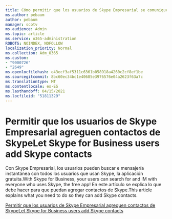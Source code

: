 ```yaml
---
title: Cómo permitir que los usuarios de Skype Empresarial se comuniquen con usuarios de Skype
ms.author: pebaum
author: pebaum
manager: scotv
ms.audience: Admin
ms.topic: article
ms.service: o365-administration
ROBOTS: NOINDEX, NOFOLLOW
localization_priority: Normal
ms.collection: Adm_O365
ms.custom:
- "9000726"
- "2649"
ms.openlocfilehash: e43ecf3af5311c6361b058918a4260c2cf8ef1be
ms.sourcegitcommit: 8bc60ec34bc1e40685e3976576e04a2623f63a7c
ms.translationtype: MT
ms.contentlocale: es-ES
ms.lasthandoff: 04/15/2021
ms.locfileid: "51811329"
---
```

# <a name="let-skype-for-business-users-add-skype-contacts"></a><span data-ttu-id="b41f2-102">Permitir que los usuarios de Skype Empresarial agreguen contactos de Skype</span><span class="sxs-lookup"><span data-stu-id="b41f2-102">Let Skype for Business users add Skype contacts</span></span>

<span data-ttu-id="b41f2-103">Con Skype Empresarial, los usuarios pueden buscar e mensajería instantánea con todos los usuarios que usan Skype, la aplicación gratuita.</span><span class="sxs-lookup"><span data-stu-id="b41f2-103">With Skype for Business, your users can search for and IM with everyone who uses Skype, the free app!</span></span> <span data-ttu-id="b41f2-104">En este artículo se explica lo que debe hacer para que puedan agregar contactos de Skype.</span><span class="sxs-lookup"><span data-stu-id="b41f2-104">This article explains what you need to do so they can add Skype contacts.</span></span>

[<span data-ttu-id="b41f2-105">Permitir que los usuarios de Skype Empresarial agreguen contactos de Skype</span><span class="sxs-lookup"><span data-stu-id="b41f2-105">Let Skype for Business users add Skype contacts</span></span>](https://docs.microsoft.com/skypeforbusiness/set-up-skype-for-business-online/let-skype-for-business-users-add-skype-contacts)